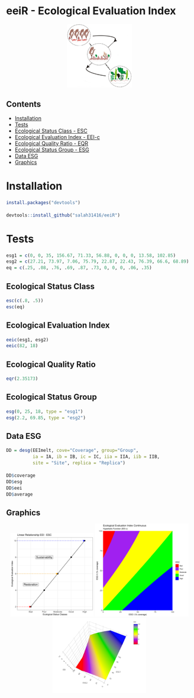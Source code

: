
# eeiR - Ecological Evaluation Index

<p align="center">
<img src="https://github.com/salah31416/eeiR/raw/master/inst/macro.png" 
alt="Classes" width="35%"/>
</p>

## Contents

* [Installation](#installation)
* [Tests](#tests)
* [Ecological Status Class - ESC](#ecological-status-class)
* [Ecological Evaluation Index - EEI-c](#ecological-evaluation-index)
* [Ecological Quality Ratio - EQR](#ecological-quality-ratio)
* [Ecological Status Group - ESG](#ecological-status-group)
* [Data ESG](#data-esg)
* [Graphics](#graphics)


# Installation

```r
install.packages("devtools")

devtools::install_github("salah31416/eeiR")
```

# Tests

```r
esg1 = c(0, 0, 35, 156.67, 71.33, 56.88, 0, 0, 0, 13.58, 102.85)
esg2 = c(27.21, 73.97, 7.06, 75.79, 22.87, 22.43, 76.39, 66.6, 68.89)
eq = c(.25, .08, .76, .69, .87, .73, 0, 0, 0, .06, .35)
```

## Ecological Status Class

```r
esc(c(.8, .5))
esc(eq)
```

## Ecological Evaluation Index

```r
eeic(esg1, esg2)
eeic(82, 18)
```

## Ecological Quality Ratio

```r
eqr(2.35173)
```

## Ecological Status Group

```r
esg(0, 25, 18, type = "esg1")
esg(2.2, 69.85, type = "esg2")
```

## Data ESG

```r
DD = desg(EEImelt, cove="Coverage", group="Group", 
		  ia = IA, ib = IB, ic = IC, iia = IIA, iib = IIB,
		  site = "Site", replica = "Replica")

DD$coverage
DD$esg
DD$eei
DD$average
```
## Graphics

<p align="center">
<img src="https://github.com/salah31416/eeiR/raw/master/inst/classes.png" alt="Classes" width="45%"/>
<img src="https://github.com/salah31416/eeiR/raw/master/inst/hyp.png" alt="Hyperbole" width="50%"/>
<img src="https://github.com/salah31416/eeiR/raw/master/inst/k2.png" alt="Hyperbole 3D" width="50%"/>
<div data-include="https://github.com/salah31416/eeiR/raw/master/inst/hiperbole.html"></div>
</p>
